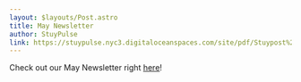 ```yaml
---
layout: $layouts/Post.astro
title: May Newsletter
author: StuyPulse
link: https://stuypulse.nyc3.digitaloceanspaces.com/site/pdf/Stuypost%20May%202022.pdf
---
```


Check out our May Newsletter right [here](https://stuypulse.nyc3.digitaloceanspaces.com/site/pdf/Stuypost%20May%202022.pdf)!
